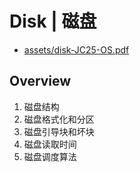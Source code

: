 
# Disk | 磁盘

- [assets/disk-JC25-OS.pdf](assets/disk-JC25-OS.pdf)

## Overview

1. 磁盘结构
2. 磁盘格式化和分区
3. 磁盘引导块和坏块
4. 磁盘读取时间
5. 磁盘调度算法




